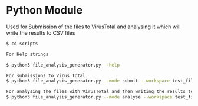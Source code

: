 # Python Module 
Used for Submission of the files to VirusTotal and analysing it which will write the results to CSV files

```sh
$ cd scripts

For Help strings

$ python3 file_analysis_generator.py --help

For submissions to Virus Total
$ python3 file_analysis_generator.py --mode submit --workspace test_files/ 

For analysing the files with VirusTotal and then writing the results to csv file
$ python3 file_analysis_generator.py --mode analyse --workspace test_files/ --write_to_csv ./output_file.csv

```
